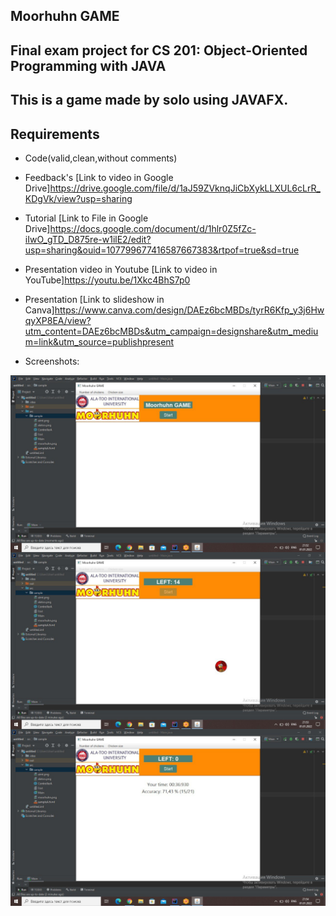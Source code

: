 ## Moorhuhn GAME
## Final exam project for CS 201: Object-Oriented Programming with JAVA 
## This is a game made by solo  using JAVAFX.

## Requirements 
- Code(valid,clean,without comments)

- Feedback's [Link to video in Google Drive]https://drive.google.com/file/d/1aJ59ZVknqJiCbXykLLXUL6cLrR_KDgVk/view?usp=sharing

- Tutorial [Link to File in Google Drive]https://docs.google.com/document/d/1hlr0Z5fZc-iIwO_gTD_D875re-w1ilE2/edit?usp=sharing&ouid=107799677416587667383&rtpof=true&sd=true

- Presentation video in Youtube [Link to video in YouTube]https://youtu.be/1Xkc4BhS7p0

- Presentation [Link to slideshow in Canva]https://www.canva.com/design/DAEz6bcMBDs/tyrR6Kfp_y3j6HwqyXP8EA/view?utm_content=DAEz6bcMBDs&utm_campaign=designshare&utm_medium=link&utm_source=publishpresent

- Screenshots:
<img align="center"  width="550px" src="https://github.com/mataraimov/Finalgame/blob/main/Screenshots/photo1641052386.jpeg" />
<img align="center"  width="550px" src="https://github.com/mataraimov/Finalgame/blob/main/Screenshots/photo1641052432.jpeg" />
<img align="center"  width="550px" src="https://github.com/mataraimov/Finalgame/blob/main/Screenshots/photo1641052465.jpeg" />
